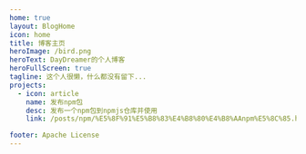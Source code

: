 ```yaml
---
home: true
layout: BlogHome
icon: home
title: 博客主页
heroImage: /bird.png
heroText: DayDreamer的个人博客
heroFullScreen: true
tagline: 这个人很懒，什么都没有留下...
projects:
  - icon: article
    name: 发布npm包
    desc: 发布一个npm包到npmjs仓库并使用
    link: /posts/npm/%E5%8F%91%E5%B8%83%E4%B8%80%E4%B8%AAnpm%E5%8C%85.html

footer: Apache License
---
```


<!-- 这是一个博客主页的案例。

要使用此布局，你应该在页面前端设置 `layout: BlogHome` 和 `home: true`。

相关配置文档请见 [博客主页](https://theme-hope.vuejs.press/zh/guide/blog/home.html)。 -->
